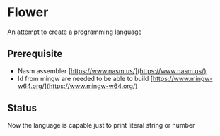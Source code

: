# Flower

An attempt to create a programming language

## Prerequisite

- Nasm assembler [https://www.nasm.us/](https://www.nasm.us/)  
- ld from mingw are needed to be able to build [https://www.mingw-w64.org/](https://www.mingw-w64.org/)


## Status

Now the language is capable just to print literal string or number